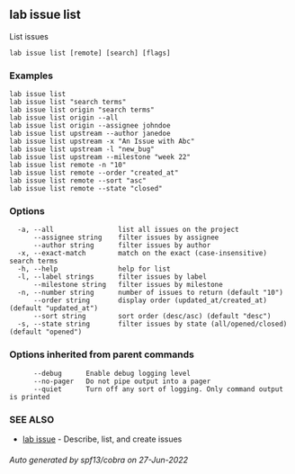 ## lab issue list

List issues

```
lab issue list [remote] [search] [flags]
```

### Examples

```
lab issue list
lab issue list "search terms"
lab issue list origin "search terms"
lab issue list origin --all
lab issue list origin --assignee johndoe
lab issue list upstream --author janedoe
lab issue list upstream -x "An Issue with Abc"
lab issue list upstream -l "new_bug"
lab issue list upstream --milestone "week 22"
lab issue list remote -n "10"
lab issue list remote --order "created_at"
lab issue list remote --sort "asc"
lab issue list remote --state "closed"
```

### Options

```
  -a, --all                list all issues on the project
      --assignee string    filter issues by assignee
      --author string      filter issues by author
  -x, --exact-match        match on the exact (case-insensitive) search terms
  -h, --help               help for list
  -l, --label strings      filter issues by label
      --milestone string   filter issues by milestone
  -n, --number string      number of issues to return (default "10")
      --order string       display order (updated_at/created_at) (default "updated_at")
      --sort string        sort order (desc/asc) (default "desc")
  -s, --state string       filter issues by state (all/opened/closed) (default "opened")
```

### Options inherited from parent commands

```
      --debug      Enable debug logging level
      --no-pager   Do not pipe output into a pager
      --quiet      Turn off any sort of logging. Only command output is printed
```

### SEE ALSO

* [lab issue](lab_issue.md)	 - Describe, list, and create issues

###### Auto generated by spf13/cobra on 27-Jun-2022
